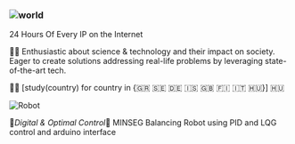 ### ![world](https://user-images.githubusercontent.com/41951429/90957025-0053b500-e494-11ea-9359-35bcaede0092.gif)
24 Hours Of Every IP on the Internet

👨‍💻
Enthusiastic about science & technology and their impact on society.
Eager to create solutions addressing real-life problems by leveraging state-of-the-art tech. 

🐱‍💻
[study(country) for country in {🇬🇷 🇸🇪 🇩🇪 🇮🇸 🇬🇧 🇫🇮 🇮🇹 🇭🇺󠁧󠁢󠁥󠁮}] 🇭🇺
 
<!--
**theocharistr/theocharistr** is a ✨ _special_ ✨ repository because its `README.md` (this file) appears on your GitHub profile.

Here are some ideas to get you started:

- 🔭 I’m currently working on ...♘
- 🌱 I’m currently learning ...♗
- 👯 I’m looking to collaborate on ...♖
- 🤔 I’m looking for help with ...♙
- 💬 Ask me about ...♔
- 📫 How to reach me: ...♕
- 😄 Pronouns: ...
- ⚡ Fun fact: ...
-->

![Robot](https://user-images.githubusercontent.com/41951429/92495922-c73b7480-f1f7-11ea-859f-9422935e29ff.gif)



🤖*Digital & Optimal Control*🤖
MINSEG Balancing Robot using PID and LQG control and arduino interface
